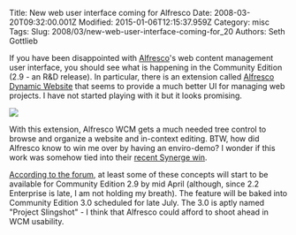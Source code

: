 Title: New web user interface coming for Alfresco
Date: 2008-03-20T09:32:00.001Z
Modified: 2015-01-06T12:15:37.959Z
Category: misc
Tags: 
Slug: 2008/03/new-web-user-interface-coming-for_20
Authors: Seth Gottlieb

If you have been disappointed with [Alfresco](http://www.alfresco.com)'s web content management user interface, you should see what is happening in the Community Edition (2.9 - an R&amp;D release).  In particular, there is an extension called [Alfresco Dynamic Website](http://wiki.alfresco.com/wiki/Alfresco_Dynamic_Website) that seems to provide a much better UI for managing web projects.  I have not started playing with it but it looks promising.    
  
![](http://media.contenthere.net.s3-website-us-east-1.amazonaws.com/blgimages/adw.jpg)  
  
With this extension, Alfresco WCM gets a much needed tree control to browse and organize a website and in-context editing.  BTW, how did Alfresco know to win me over by having an enviro-demo?  I wonder if this work was somehow tied into their [recent Synerge win](http://www.alfresco.com/media/releases/2008/03/synerge/).  
  
[According to the forum](http://forums.alfresco.com/viewtopic.php?f=29&amp;t=11238), at least some of these concepts will start to be available for Community Edition 2.9 by mid April (although, since 2.2 Enterprise is late, I am not holding my breath).  The feature will be baked into Community Edition 3.0 scheduled for late July.  The 3.0 is aptly named "Project Slingshot" - I think that Alfresco could afford to shoot ahead in WCM usability.
